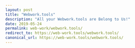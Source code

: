 ```yaml
---
layout: post
title: "Webwork.tools"
description: "All your Webwork.tools are Belong to Us!"
date: 2019-05-24
permalink: web-work/webwork.tools/
redirect_to: https://web-work.tools/webwork.tools/
canonical_url: https://web-work.tools/webwork.tools/
---
```


